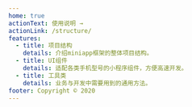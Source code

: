 ```yaml
---
home: true
actionText: 使用说明 →
actionLink: /structure/
features:
  - title: 项目结构
    details: 介绍miniapp框架的整体项目结构。
  - title: UI组件
    details: 适配各类手机型号的小程序组件，方便高速开发。
  - title: 工具类
    details: 业务与开发中需要用到的通用方法。
footer: Copyright © 2020
---
```

